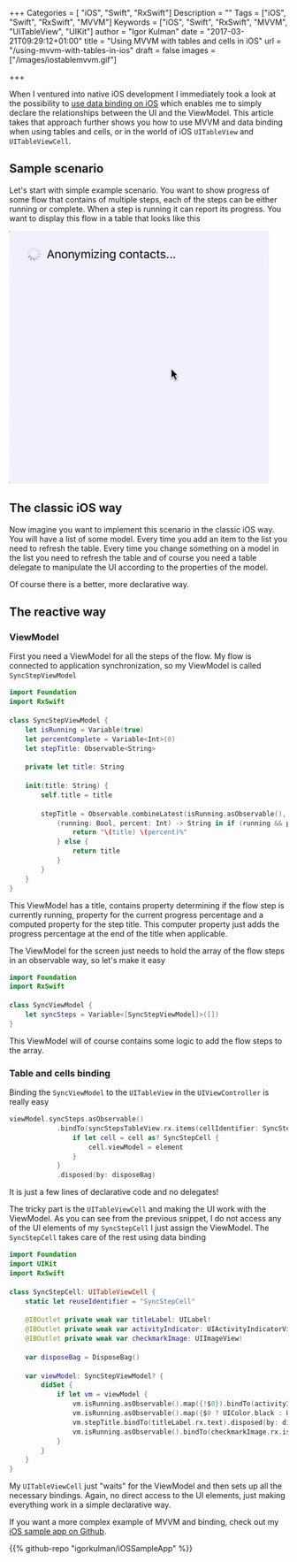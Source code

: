 +++
Categories = [ "iOS", "Swift", "RxSwift"]
Description = ""
Tags = ["iOS", "Swift", "RxSwift", "MVVM"]
Keywords = ["iOS", "Swift", "RxSwift", "MVVM", "UITableView", "UIKit"]
author = "Igor Kulman"
date = "2017-03-21T09:29:12+01:00"
title = "Using MVVM with tables and cells in iOS"
url = "/using-mvvm-with-tables-in-ios"
draft = false
images = ["/images/iostablemvvm.gif"]

+++

When I ventured into native iOS development I immediately took a look at the possibility to [use data binding on iOS](/using-data-binding-in-ios) which enables me to simply declare the relationships between the UI and the ViewModel. This article takes that approach further shows you how to use MVVM and data binding when using tables and cells, or in the world of iOS `UITableView` and `UITableViewCell`.

## Sample scenario

Let's start with simple example scenario. You want to show progress of some flow that contains of multiple steps, each of the steps can be either running or complete. When a step is running it can report its progress. You want to display this flow in a table that looks like this

![Dynamic list of steps](iostablemvvm.gif)

<!--more-->

## The classic iOS way

Now imagine you want to implement this scenario in the classic iOS way. You will have a list of some model. Every time you add an item to the list you need to refresh the table. Every time you change something on a model in the list you need to refresh the table and of course you need a table delegate to manipulate the UI according to the properties of the model. 

Of course there is a better, more declarative way.

## The reactive way

### ViewModel

First you need a ViewModel for all the steps of the flow. My flow is connected to application synchronization, so my ViewModel is called `SyncStepViewModel`

```swift
import Foundation
import RxSwift

class SyncStepViewModel {
    let isRunning = Variable(true)
    let percentComplete = Variable<Int>(0)
    let stepTitle: Observable<String>
    
    private let title: String
    
    init(title: String) {
        self.title = title
        
        stepTitle = Observable.combineLatest(isRunning.asObservable(), percentComplete.asObservable()) {
            (running: Bool, percent: Int) -> String in if (running && percent>0) {
                return "\(title) \(percent)%"
            } else {
                return title
            }
        }
    }
}
```

This ViewModel has a title, contains property determining if the flow step is currently running, property for the current progress percentage and a computed property for the step title. This computer property just adds the progress percentage at the end of the title when applicable. 

The ViewModel for the screen just needs to hold the array of the flow steps in an observable way, so let's make it easy

```swift
import Foundation
import RxSwift

class SyncViewModel {
    let syncSteps = Variable<[SyncStepViewModel]>([])
}    
```

This ViewModel will of course contains some logic to add the flow steps to the array. 

### Table and cells binding

Binding the `SyncViewModel` to the `UITableView` in the `UIViewController` is really easy

```swift
viewModel.syncSteps.asObservable()
            .bindTo(syncStepsTableView.rx.items(cellIdentifier: SyncStepCell.reuseIdentifier, cellType: UITableViewCell.self)) { (row, element, cell) in
                if let cell = cell as? SyncStepCell {
                    cell.viewModel = element
                }
            }
            .disposed(by: disposeBag)
```

It is just a few lines of declarative code and no delegates!

The tricky part is the `UITableViewCell` and making the UI work with the ViewModel. As you can see from the previous snippet, I do not access any of the UI elements of my `SyncStepCell` I just assign the ViewModel. The `SyncStepCell` takes care of the rest using data binding

```swift
import Foundation
import UIKit
import RxSwift

class SyncStepCell: UITableViewCell {
    static let reuseIdentifier = "SyncStepCell"
    
    @IBOutlet private weak var titleLabel: UILabel!
    @IBOutlet private weak var activityIndicator: UIActivityIndicatorView!
    @IBOutlet private weak var checkmarkImage: UIImageView!
    
    var disposeBag = DisposeBag()
    
    var viewModel: SyncStepViewModel? {
        didSet {
            if let vm = viewModel {
                vm.isRunning.asObservable().map({!$0}).bindTo(activityIndicator.rx.isHidden).disposed(by: disposeBag)
                vm.isRunning.asObservable().map({$0 ? UIColor.black : UIColor.gray}).bindTo(titleLabel.rx.textColor).disposed(by: disposeBag)
                vm.stepTitle.bindTo(titleLabel.rx.text).disposed(by: disposeBag)
                vm.isRunning.asObservable().bindTo(checkmarkImage.rx.isHidden).disposed(by: disposeBag)
            }
        }
    }
}
```

My `UITableViewCell` just "waits" for the ViewModel and then sets up all the necessary bindings. Again, no direct access to the UI elements, just making everything work in a simple declarative way.

If you want a more complex example of MVVM and binding, check out my [iOS sample app on Github](https://github.com/igorkulman/iOSSampleApp).

{{% github-repo "igorkulman/iOSSampleApp" %}}
